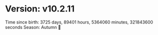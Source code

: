 # Version: v10.2.11
Time since birth: 3725 days, 89401 hours, 5364060 minutes, 321843600 seconds
Season: Autumn 🍁
